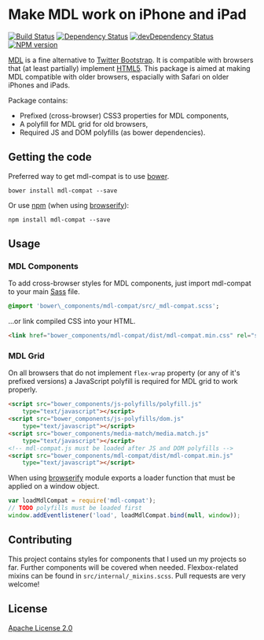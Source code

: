 [travis-url]: http://travis-ci.org/webfront-toolkit/mdl-compat
[travis-image]: https://secure.travis-ci.org/webfront-toolkit/mdl-compat.png?branch=master

[david-url]: https://david-dm.org/webfront-toolkit/mdl-compat
[david-image]: https://david-dm.org/webfront-toolkit/mdl-compat.svg

[david-url-dev]: https://david-dm.org/webfront-toolkit/mdl-compat?type=dev
[david-image-dev]: https://david-dm.org/webfront-toolkit/mdl-compat/dev-status.svg

[npm-url]: https://npmjs.org/package/mdl-compat
[npm-image]: https://badge.fury.io/js/mdl-compat.svg

# Make MDL work on iPhone and iPad

[![Build Status][travis-image]][travis-url]
[![Dependency Status][david-image]][david-url]
[![devDependency Status][david-image-dev]][david-url-dev]
[![NPM version][npm-image]][npm-url]

[MDL][mdl] is a fine alternative to [Twitter Bootstrap][bootstrap].
It is compatible with browsers that (at least partially) implement [HTML5][html5].
This package is aimed at making MDL compatible with older browsers, espacially with Safari
on older iPhones and iPads.

[mdl]: http://www.getmdl.io
[bootstrap]: http://getbootstrap.com/
[html5]: http://www.w3.org/html/wg/drafts/html/master/

Package contains:

 * Prefixed (cross-browser) CSS3 properties for MDL components,
 * A polyfill for MDL grid for old browsers,
 * Required JS and DOM polyfills (as bower dependencies).

## Getting the code

Preferred way to get mdl-compat is to use [bower](http://bower.io/).
```shell
bower install mdl-compat --save
```

Or use [npm](https://www.npmjs.com/) (when using [browserify](
https://github.com/substack/node-browserify)):
```shell
npm install mdl-compat --save
```

## Usage

### MDL Components

To add cross-browser styles for MDL components, just import mdl-compat to your main
[Sass](http://sass-lang.com/) file.

```sass
@import 'bower\_components/mdl-compat/src/_mdl-compat.scss';
```

...or link compiled CSS into your HTML.

```html
<link href="bower_components/mdl-compat/dist/mdl-compat.min.css" rel="stylesheet">
```

### MDL Grid

On all browsers that do not implement `flex-wrap` property (or any of it's prefixed versions)
a JavaScript polyfill is required for MDL grid to work properly.

```html
<script src="bower_components/js-polyfills/polyfill.js"
    type="text/javascript"></script>
<script src="bower_components/js-polyfills/dom.js"
    type="text/javascript"></script>
<script src="bower_components/media-match/media.match.js"
    type="text/javascript"></script>
<!-- mdl-compat.js must be loaded after JS and DOM polyfills -->
<script src="bower_components/mdl-compat/dist/mdl-compat.min.js"
    type="text/javascript"></script>
```

When using [browserify](https://github.com/substack/node-browserify) module exports
a loader function that must be applied on a window object.

```javascript
var loadMdlCompat = require('mdl-compat');
// TODO polyfills must be loaded first
window.addEventlistener('load', loadMdlCompat.bind(null, window));
```

## Contributing

This project contains styles for components that I used un my projects so far. Further components
will be covered when needed. Flexbox-related mixins can be found in `src/internal/_mixins.scss`.
Pull requests are very welcome!

## License

[Apache License 2.0](LICENSE)

